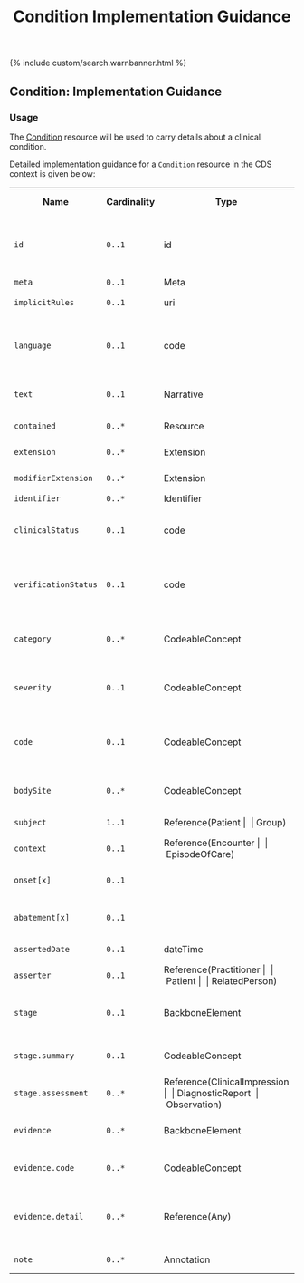 ﻿---
title: Condition Implementation Guidance
keywords: condition, rest,
tags: [rest,fhir,api]
sidebar: ctp_rest_sidebar
permalink: api_condition.html
summary: Condition resource implementation guidance
---

{% include custom/search.warnbanner.html %}


## Condition: Implementation Guidance ##

### Usage ###
The [Condition](http://hl7.org/fhir/stu3/condition.html) resource will be used to carry details about a clinical condition.

Detailed implementation guidance for a `Condition` resource in the CDS context is given below:  


<table style="min-width:100%;width:100%">

<tr>
    <th style="width:10%;">Name</th>
    <th style="width:5%;">Cardinality</th>
    <th style="width:10%;">Type</th>
      <th style="width:38%;">FHIR Documentation</th>
   <th style="width:37%;">CDS Implementation Guidance</th>
</tr>
<tr>
  <td><code class="highlighter-rouge">id</code></td>
    <td><code class="highlighter-rouge">0..1</code></td>
    <td>id</td>
    <td>Logical id of this artifact</td>
	<td>Note that this will always be populated except when the resource is being created (initial creation call)</td>
</tr>
<tr>
  <td><code class="highlighter-rouge">meta</code></td>
    <td><code class="highlighter-rouge">0..1</code></td>
    <td>Meta</td>
    <td>Metadata about the resource</td>
		<td></td>
</tr>
<tr>
  <td><code class="highlighter-rouge">implicitRules</code></td>
    <td><code class="highlighter-rouge">0..1</code></td>
    <td>uri</td>
    <td>A set of rules under which this content was created</td>
		<td></td>
</tr>
<tr>
  <td><code class="highlighter-rouge">language</code></td>
    <td><code class="highlighter-rouge">0..1</code></td>
    <td>code</td>
    <td>Language of the resource content. <br/> <A href="http://hl7.org/fhir/stu3/valueset-languages.html">Common Languages</a> (Extensible but limited to All Languages)</td>
	<td></td>
</tr>
<tr>
  <td><code class="highlighter-rouge">text</code></td>
    <td><code class="highlighter-rouge">0..1</code></td>
    <td>Narrative</td>
    <td>Text summary of the resource, for human interpretation</td>
	<td></td>
</tr>
<tr>
  <td><code class="highlighter-rouge">contained</code></td>
    <td><code class="highlighter-rouge">0..*</code></td>
    <td>Resource</td>
    <td>Contained, inline Resources</td>
	<td>This SHOULD NOT be populated.</td>
</tr>
<tr>
  <td><code class="highlighter-rouge">extension</code></td>
    <td><code class="highlighter-rouge">0..*</code></td>
    <td>Extension</td>
    <td>Additional Content defined by implementations</td>
	<td></td>
</tr>
<tr>
  <td><code class="highlighter-rouge">modifierExtension</code></td>
    <td><code class="highlighter-rouge">0..*</code></td>
    <td>Extension</td>
    <td>Extensions that cannot be ignored</td>
	<td></td>
</tr>


 <tr><td><code class="highlighter-rouge">identifier</code></td><td><code class="highlighter-rouge">0..*</code></td><td>Identifier</td><td>External Ids for this condition</td><td>&nbsp;</td></tr>
 <tr><td><code class="highlighter-rouge">clinicalStatus</code></td><td><code class="highlighter-rouge">0..1</code></td><td>code</td><td>active | recurrence | inactive | remission | resolved <a href="https://www.hl7.org/fhir/STU3/valueset-condition-clinical.html">Condition Clinical Status Codes  (Required)</a></td><td>This MUST be populated with either 'active' or 'recurrence'. No other values are valid.</td></tr>
 <tr><td><code class="highlighter-rouge">verificationStatus</code></td><td><code class="highlighter-rouge">0..1</code></td><td>code</td><td>provisional | differential | confirmed | refuted | entered-in-error | unknown</td><td>This MUST be populated with either 'provisional', 'differential', 'confirmed' or 'unknown'. No other values are valid.</td></tr>
 <tr><td><code class="highlighter-rouge">category</code></td><td><code class="highlighter-rouge">0..*</code></td><td>CodeableConcept</td><td>problem-list-item | encounter-diagnosis <a href="https://www.hl7.org/fhir/STU3/valueset-condition-category.html">Condition Category Codes  (Example)</a></td><td>This MUST NOT be populated.</td></tr>
 <tr><td><code class="highlighter-rouge">severity</code></td><td><code class="highlighter-rouge">0..1</code></td><td>CodeableConcept</td><td>Subjective severity of condition <a href="https://www.hl7.org/fhir/STU3/valueset-condition-severity.html">Condition/Diagnosis Severity (Preferred)</a></td><td>This SHOULD be populated where available.</td></tr>
 <tr><td><code class="highlighter-rouge">code</code></td><td><code class="highlighter-rouge">0..1</code></td><td>CodeableConcept</td><td>Identification of the condition, problem or diagnosis <a href="https://www.hl7.org/fhir/STU3/valueset-condition-code.html">Condition/Problem/Diagnosis Codes (Example)</a></td><td>This MUST be populated.</td></tr>
 <tr><td><code class="highlighter-rouge">bodySite</code></td><td><code class="highlighter-rouge">0..*</code></td><td>CodeableConcept</td><td>Anatomical location, if relevant <a href="https://www.hl7.org/fhir/STU3/valueset-body-site.html">SNOMED CT Body Structures (Example)</a></td><td>This SHOULD be populated where available.</td></tr>
 <tr><td><code class="highlighter-rouge">subject</code></td><td><code class="highlighter-rouge">1..1</code></td><td>Reference(Patient |  | Group)</td><td>Who has the condition?</td><td>This MUST be the Patient.</td></tr>
 <tr><td><code class="highlighter-rouge">context</code></td><td><code class="highlighter-rouge">0..1</code></td><td>Reference(Encounter |  | EpisodeOfCare)</td><td>Encounter or episode when condition first asserted</td><td>This MUST be populated with the Encounter.</td></tr>
 <tr><td><code class="highlighter-rouge">onset[x]</code></td><td><code class="highlighter-rouge">0..1</code></td><td>&nbsp;</td><td>Estimated or actual date, date-time, or age</td><td>This SHOULD be populated where available.</td></tr>
 <tr><td><code class="highlighter-rouge">abatement[x]</code></td><td><code class="highlighter-rouge">0..1</code></td><td>&nbsp;</td><td>If/when in resolution/remission</td><td>This SHOULD be populated where available.</td></tr>
 <tr><td><code class="highlighter-rouge">assertedDate</code></td><td><code class="highlighter-rouge">0..1</code></td><td>dateTime</td><td>Date record was believed accurate</td><td>This MUST NOT be populated.</td></tr>
 <tr><td><code class="highlighter-rouge">asserter</code></td><td><code class="highlighter-rouge">0..1</code></td><td>Reference(Practitioner |  | Patient |  | RelatedPerson)</td><td>Person who asserts this condition</td><td>This MUST NOT be populated.</td></tr>
 <tr><td><code class="highlighter-rouge">stage</code></td><td><code class="highlighter-rouge">0..1</code></td><td>BackboneElement</td><td>Stage/grade, usually assessed formally <br/>
 + Stage SHALL have summary or assessment</td><td></td></tr>
 <tr><td class="sub"><code class="highlighter-rouge">stage.summary</code></td><td><code class="highlighter-rouge">0..1</code></td><td>CodeableConcept</td><td>Simple summary (disease specific) <a href="https://www.hl7.org/fhir/STU3/valueset-condition-stage.html">Condition Stage (Example)</a></td><td>This SHOULD be populated where available.</td></tr>
 <tr><td class="sub"><code class="highlighter-rouge">stage.assessment</code></td><td><code class="highlighter-rouge">0..*</code></td><td>Reference(ClinicalImpression |  | DiagnosticReport  |
   Observation)</td><td>Formal record of assessment</td><td>This SHOULD be populated where available.</td></tr>
 <tr><td><code class="highlighter-rouge">evidence</code></td><td><code class="highlighter-rouge">0..*</code></td><td>BackboneElement</td><td>Supporting evidence <br/>+ evidence SHALL have code or details</td><td></td></tr>
 <tr><td class="sub"><code class="highlighter-rouge">evidence.code</code></td><td><code class="highlighter-rouge">0..*</code></td><td>CodeableConcept</td><td>Manifestation/symptom <a href="https://www.hl7.org/fhir/STU3/valueset-manifestation-or-symptom.html">Manifestation and Symptom Codes  (Example)</a></td><td>This MUST NOT be populated.</td></tr>
 <tr><td class="sub"><code class="highlighter-rouge">evidence.detail</code></td><td><code class="highlighter-rouge">0..*</code></td><td>Reference(Any)</td><td>Supporting information found elsewhere</td><td>This MUST be populated with reference to the Observations or QuestionnaireResponses where available.</td></tr>
 <tr><td><code class="highlighter-rouge">note</code></td><td><code class="highlighter-rouge">0..*</code></td><td>Annotation</td><td>Additional information about the Condition</td><td>This MUST NOT be populated.</td></tr>

</table>


<!-- ## Example Scenario ##
Placeholder -->






<!--stackedit_data:
eyJoaXN0b3J5IjpbMTQ5MTI5NjM2NiwtMTQ4MTA0NjI2MF19
-->
